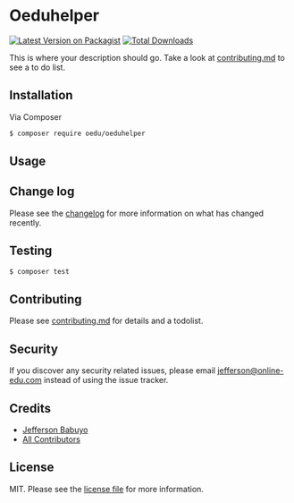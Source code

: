 # Oeduhelper

[![Latest Version on Packagist][ico-version]][link-packagist]
[![Total Downloads][ico-downloads]][link-downloads]
<!-- [![Build Status][ico-travis]][link-travis]
[![StyleCI][ico-styleci]][link-styleci] -->

This is where your description should go. Take a look at [contributing.md](contributing.md) to see a to do list.

## Installation

Via Composer

``` bash
$ composer require oedu/oeduhelper
```

## Usage

## Change log

Please see the [changelog](changelog.md) for more information on what has changed recently.

## Testing

``` bash
$ composer test
```

## Contributing

Please see [contributing.md](contributing.md) for details and a todolist.

## Security

If you discover any security related issues, please email jefferson@online-edu.com instead of using the issue tracker.

## Credits

- [Jefferson Babuyo][link-author]
- [All Contributors][link-contributors]

## License

MIT. Please see the [license file](license.md) for more information.

[ico-version]: https://img.shields.io/packagist/v/oedu/oeduhelper.svg?style=flat-square
[ico-downloads]: https://img.shields.io/packagist/dt/oedu/oeduhelper.svg?style=flat-square
[ico-travis]: https://img.shields.io/travis/oedu/oeduhelper/master.svg?style=flat-square
[ico-styleci]: https://styleci.io/repos/12345678/shield

[link-packagist]: https://packagist.org/packages/oedu/oeduhelper
[link-downloads]: https://packagist.org/packages/oedu/oeduhelper
[link-travis]: https://travis-ci.org/oedu/oeduhelper
[link-styleci]: https://styleci.io/repos/12345678
[link-author]: https://github.com/oedu
[link-contributors]: ../../contributors
